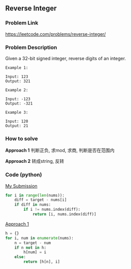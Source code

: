 ## Reverse Integer

### Problem Link
https://leetcode.com/problems/reverse-integer/

### Problem Description 

Given a 32-bit signed integer, reverse digits of an integer.

```
Example 1:

Input: 123
Output: 321

```

```
Example 2:

Input: -123
Output: -321

```


```
Example 3:

Input: 120
Output: 21

```


### How to solve 

**Approach 1**
判断正负, 求mod, 求商, 判断是否在范围内

**Approach 2**
转成string, 反转


### Code (python)

[My Submission](https://github.com/yanray/leetcode/blob/master/problems/0001TwoSum/0001TwoSum1.py)

```python
for i in range(len(nums)):
    diff = target - nums[i]
    if diff in nums:
        if i != nums.index(diff):
            return [i, nums.index(diff)]
```

[Approach 1](https://github.com/yanray/leetcode/blob/master/problems/0001TwoSum/0001TwoSum2.py)

```python
h = {}
for i, num in enumerate(nums):
    n = target - num
    if n not in h:
        h[num] = i
    else:
        return [h[n], i]
```